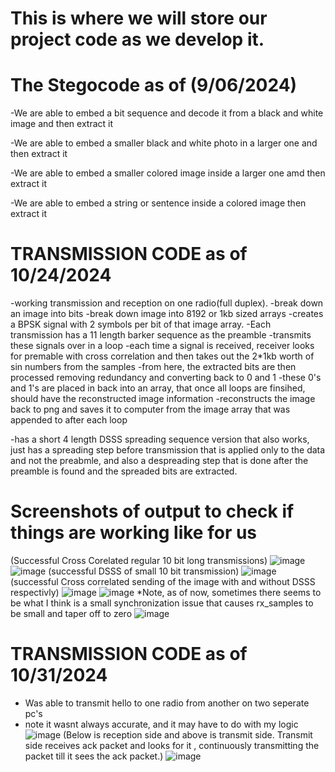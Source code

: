 # This is where we will store our project code as we develop it.
# The Stegocode as of (9/06/2024)

-We are able to embed a bit sequence and decode it from a black and white image and then extract it

-We are able to embed a smaller black and white photo in a larger one and then extract it

-We are able to embed a smaller colored image inside a larger one amd then extract it

-We are able to embed a string or sentence inside a colored image then extract it

# TRANSMISSION CODE as of 10/24/2024

-working transmission and reception on one radio(full duplex).
  -break down an image into bits
  -break down image into 8192 or 1kb sized arrays
  -creates a BPSK signal with 2 symbols per bit of that image array.
  -Each transmission has a 11 length barker sequence as the preamble
  -transmits these signals over in a loop
    -each time a signal is received, receiver looks for premable with cross correlation and then takes out the 2*1kb worth of sin numbers from the samples
    -from here, the extracted bits are then processed removing redundancy and converting back to 0 and 1
    -these 0's and 1's are placed in back into an array, that once all loops are finsihed, should have the reconstructed image information
  -reconstructs the image back to png and saves it to computer from the image array that was appended to after each loop
  
-has a short 4 length DSSS spreading sequence version that also works, just has a spreading step before transmission that is applied only to the data and not the preabmle, and also a despreading step that is done after the preamble is found and the spreaded bits are extracted.

# Screenshots of output to check if things are working like for us
(Successful Cross Corelated regular 10 bit long transmissions)
![image](https://github.com/user-attachments/assets/37b4e735-849c-419b-af27-73e36830c64b)
![image](https://github.com/user-attachments/assets/0dcb997e-834f-4fea-809b-228ba96759f7)
(successful DSSS of small 10 bit transmission)
![image](https://github.com/user-attachments/assets/cf95e2e9-c352-4a33-9150-5cab7b476b7d)
(successful Cross correlated sending of the image with and without DSSS respectivly)
![image](https://github.com/user-attachments/assets/5709265d-7e74-45d1-8426-5678292c5842)
![image](https://github.com/user-attachments/assets/02d2ced5-9375-4944-a292-4e0933430143)
*Note, as of now, sometimes there seems to be what I think is a small synchronization issue that causes rx_samples to be small and taper off to zero
![image](https://github.com/user-attachments/assets/88bc8243-e674-418e-8085-29e88cf49e37)

# TRANSMISSION CODE as of 10/31/2024
- Was able to transmit hello to one radio from another on two seperate pc's
- note it wasnt always accurate, and it may have to do with my logic
![image](https://github.com/user-attachments/assets/75121aff-510b-4a26-9852-8be02fa09ef5)
(Below is reception side and above is transmit side. Transmit side receives ack packet and looks for it , continuously transmitting the packet till it sees the ack packet.)
![image](https://github.com/user-attachments/assets/4368ccee-3bb9-4d27-b864-d4b226be4203)





